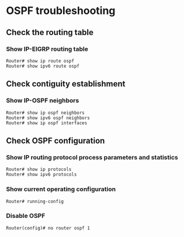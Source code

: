 # OSPF troubleshooting

## Check the routing table

### Show IP-EIGRP routing table

    Router# show ip route ospf
    Router# show ipv6 route ospf

## Check contiguity establishment

### Show IP-OSPF neighbors

    Router# show ip ospf neighbors
    Router# show ipv6 ospf neighbors
    Router# show ip ospf interfaces

## Check OSPF configuration

### Show IP routing protocol process parameters and statistics

    Router# show ip protocols
    Router# show ipv6 protocols

### Show current operating configuration

    Router# running-config

### Disable OSPF

    Router(config)# no router ospf 1
